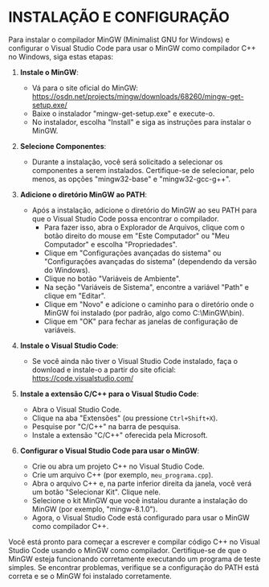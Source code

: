 # INSTALAÇÃO E CONFIGURAÇÃO
Para instalar o compilador MinGW (Minimalist GNU for Windows) e configurar o Visual Studio Code para usar o MinGW como compilador C++ no Windows, siga estas etapas:

1. **Instale o MinGW**:
   - Vá para o site oficial do MinGW: https://osdn.net/projects/mingw/downloads/68260/mingw-get-setup.exe/
   - Baixe o instalador "mingw-get-setup.exe" e execute-o.
   - No instalador, escolha "Install" e siga as instruções para instalar o MinGW.

2. **Selecione Componentes**:
   - Durante a instalação, você será solicitado a selecionar os componentes a serem instalados. Certifique-se de selecionar, pelo menos, as opções "mingw32-base" e "mingw32-gcc-g++".

3. **Adicione o diretório MinGW ao PATH**:
   - Após a instalação, adicione o diretório do MinGW ao seu PATH para que o Visual Studio Code possa encontrar o compilador.
     - Para fazer isso, abra o Explorador de Arquivos, clique com o botão direito do mouse em "Este Computador" ou "Meu Computador" e escolha "Propriedades".
     - Clique em "Configurações avançadas do sistema" ou "Configurações avançadas do sistema" (dependendo da versão do Windows).
     - Clique no botão "Variáveis de Ambiente".
     - Na seção "Variáveis de Sistema", encontre a variável "Path" e clique em "Editar".
     - Clique em "Novo" e adicione o caminho para o diretório onde o MinGW foi instalado (por padrão, algo como C:\MinGW\bin).
     - Clique em "OK" para fechar as janelas de configuração de variáveis.

4. **Instale o Visual Studio Code**:
   - Se você ainda não tiver o Visual Studio Code instalado, faça o download e instale-o a partir do site oficial: https://code.visualstudio.com/

5. **Instale a extensão C/C++ para o Visual Studio Code**:
   - Abra o Visual Studio Code.
   - Clique na aba "Extensões" (ou pressione `Ctrl+Shift+X`).
   - Pesquise por "C/C++" na barra de pesquisa.
   - Instale a extensão "C/C++" oferecida pela Microsoft.

6. **Configurar o Visual Studio Code para usar o MinGW**:
   - Crie ou abra um projeto C++ no Visual Studio Code.
   - Crie um arquivo C++ (por exemplo, `meu_programa.cpp`).
   - Abra o arquivo C++ e, na parte inferior direita da janela, você verá um botão "Selecionar Kit". Clique nele.
   - Selecione o kit MinGW que você instalou durante a instalação do MinGW (por exemplo, "mingw-8.1.0").
   - Agora, o Visual Studio Code está configurado para usar o MinGW como compilador C++.

Você está pronto para começar a escrever e compilar código C++ no Visual Studio Code usando o MinGW como compilador. Certifique-se de que o MinGW esteja funcionando corretamente executando um programa de teste simples. Se encontrar problemas, verifique se a configuração do PATH está correta e se o MinGW foi instalado corretamente.
